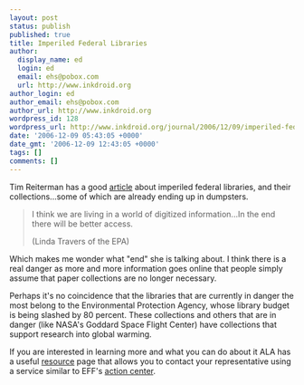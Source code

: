 ```yaml
---
layout: post
status: publish
published: true
title: Imperiled Federal Libraries
author:
  display_name: ed
  login: ed
  email: ehs@pobox.com
  url: http://www.inkdroid.org
author_login: ed
author_email: ehs@pobox.com
author_url: http://www.inkdroid.org
wordpress_id: 128
wordpress_url: http://www.inkdroid.org/journal/2006/12/09/imperiled-federal-libraries/
date: '2006-12-09 05:43:05 +0000'
date_gmt: '2006-12-09 12:43:05 +0000'
tags: []
comments: []
---
```

<p>Tim Reiterman has a good <a href="http://web.archive.org/web/20070124095318/http://www.latimes.com:80/news/nationworld/politics/la-na-libraries8dec08,0,5849200.story?">article</a> about imperiled federal libraries, and their collections...some of which are already ending up in dumpsters.</p>
<blockquote><p>
I think we are living in a world of digitized information...In the end there will be better access. </p>
<p>(Linda Travers of the EPA)
</p></blockquote>
<p>Which makes me wonder what "end" she is talking about. I think there is a real danger as more and more information goes online that people simply assume that paper collections are no longer necessary.</p>
<p>Perhaps it's no coincidence that the libraries that are currently in danger the most belong to the Environmental Protection Agency, whose library budget is being slashed by 80 percent. These collections and others that are in danger (like NASA's Goddard Space Flight Center) have collections that support research into global warming.</p>
<p>If you are interested in learning more and what you can do about it ALA has a useful <a href="http://web.archive.org/web/20080725135717/http://www.ala.org/ala/washoff/WOissues/governmentinfo/epalibraries/epalibraries.htm">resource</a> page that allows you to contact your representative using a service similar to EFF's <a href="http://action.eff.org/">action center</a>.</p>
